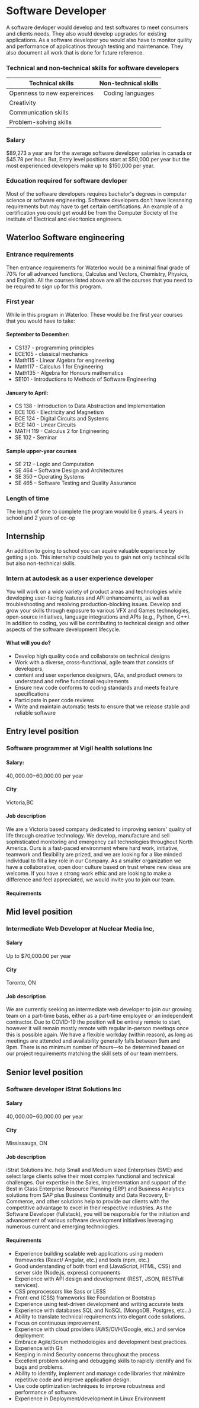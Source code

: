 # Software Developer

A software devloper would develop and test softwares to meet consumers and clients needs. They also would develop upgrades for existing applications. As a software developer you would also have to monitor quility and performance of applicatinos through testing and maintenance. They also document all work that is done for future reference.
### Technical and non-technical skills for software developers

|Technical skills | Non-technical skills|
|-------------    | :-------------:| 
|Openness to new expereinces|Coding languages|
|Creativity|                 |
|Communication skills||
|Problem-solving skills||


### Salary 
$89,273 a year are for the average software developer salaries in canada or $45.78 per hour. But, Entry level positions start at $50,000 per year but the most experienced developers make up to $150,000 per year.

### Education required for software devloper
Most of the software developers requires bachelor's degrees in computer science or software engineering. Software developers don't have licesnsing requirements but may have to get certain certifications. An example of a certification you could get would be from the Computer Society of the institute of Electrical and elecrtonics engineers. 

## Waterloo Software engineering

### Entrance requirements
Then entrance requirements for Waterloo would be a minimal final grade of 70% for all advanced functions, Calculus and Vectors, Chemistry, Physics, and English. All the courses listed above are all the courses that you need to be required to sign up for this program.
### First year 
While in this program in Waterloo. These would be the first year courses that you would have to take:
#### September to December:
* CS137 - programming principles
* ECE105 - classical mechanics
* Math115 - Linear Algebra for engineering
* Math117 - Calculus 1 for Engineering
* Math135 - Algebra for Honours mathematics
* SE101 - Introductions to Methods of Software Engineering
#### January to April:
* CS 138 - Introduction to Data Abstraction and Implementation
* ECE 106 - Electricity and Magnetism
* ECE 124 - Digital Circuits and Systems
* ECE 140 - Linear Circuits
* MATH 119 - Calculus 2 for Engineering
* SE 102 - Seminar
#### Sample upper-year courses
* SE 212 – Logic and Computation
* SE 464 – Software Design and Architectures
* SE 350 – Operating Systems
* SE 465 – Software Testing and Quality Assurance

### Length of time
The length of time to complete the program would be 6 years. 4 years in school and 2 years of co-op 

## Internship
An addition to going to school you can aquire valuable experience by getting a job. This internship could help you to gain not only techincal skills but also non-technical skills.

### Intern at autodesk as a user experience developer
You will work on a wide variety of product areas and technologies while developing user-facing features and API enhancements, as well as troubleshooting and resolving production-blocking issues. Develop and grow your skills through exposure to various VFX and Games technologies, open-source initiatives, language integrations and APIs (e.g., Python, C++). In addition to coding, you will be contributing to technical design and other aspects of the software development lifecycle.

#### What will you do?
* Develop high quality code and collaborate on technical designs
* Work with a diverse, cross-functional, agile team that consists of developers, 
* content and user experience designers, QAs, and product owners to understand and 
refine functional requirements
* Ensure new code conforms to coding standards and meets feature specifications
* Participate in peer code reviews
* Write and maintain automatic tests to ensure that we release stable and reliable software

## Entry level position
### Software programmer at Vigil health solutions Inc
#### Salary: 
$40,000.00-$60,000.00 per year
#### City
Victoria,BC
#### Job description
We are a Victoria based company dedicated to improving seniors' quality of life through creative technology. We develop, manufacture and sell sophisticated monitoring and emergency call technologies throughout North America. Ours is a fast-paced environment where hard work, initiative, teamwork and flexibility are prized, and we are looking for a like minded individual to fill a key role in our Company. As a smaller organization we have a collaborative, open door culture based on trust where new ideas are welcome. If you have a strong work ethic and are looking to make a difference and feel appreciated, we would invite you to join our team.
#### Requirements
## Mid level position
### Intermediate Web Developer at Nuclear Media Inc,
#### Salary
Up to $70,000.00 per year
#### City
Toronto, ON
#### Job description
We are currently seeking an intermediate web developer to join our growing team on a part-time basis, either as a part-time employee or an independent contractor. Due to COVID-19 the position will be entirely remote to start, however it will remain mostly remote with regular in-person meetings once this is possible again.
We have a flexible workday (within reason), as long as meetings are attended and availability generally falls between 9am and 9pm. There is no minimum number of hours—to be determined based on our project requirements matching the skill sets of our team members.
## Senior level position 
### Software developer iStrat Solutions Inc
#### Salary
$40,000.00-$60,000.00 per year
#### City
Mississauga, ON
#### Job description
iStrat Solutions Inc. help Small and Medium sized Enterprises (SME) and select large clients solve their most complex functional and technical challenges. Our expertise in the Sales, Implementation and support of the Best in Class Enterprise Resource Planning (ERP) and Business Analytics solutions from SAP plus Business Continuity and Data Recovery, E-Commerce, and other solutions help to provide our clients with the competitive advantage to excel in their respective industries. As the Software Developer (fullstack), you will be responsible for the initiation and advancement of various software development initiatives leveraging numerous current and emerging technologies.
#### Requirements 
* Experience building scalable web applications using modern frameworks (React/ Angular, etc.) and tools (npm, etc.)
* Good understanding of both front end (JavaScript, HTML, CSS) and server side (Node.js, express) components
* Experience with API design and development (REST, JSON, RESTFull services).
* CSS preprocessors like Sass or LESS
* Front-end (CSS) frameworks like Foundation or Bootstrap
* Experience using test-driven development and writing accurate tests
* Experience with databases SQL and NoSQL (MongoDB, Postgres, etc...)
* Ability to translate technical requirements into elegant code solutions.
* Focus on continuous improvement.
* Experience with cloud providers (AWS/OVH/Google, etc.) and service deployment
* Embrace Agile/Scrum methodologies and development best practices.
* Experience with Git
* Keeping in mind Security concerns throughout the process
* Excellent problem solving and debugging skills to rapidly identify and fix bugs and problems.
* Ability to identify, implement and manage code libraries that minimize repetitive code and improve application design.
* Use code optimization techniques to improve robustness and performance of software.
* Experience in Deployment/development in Linux Environment